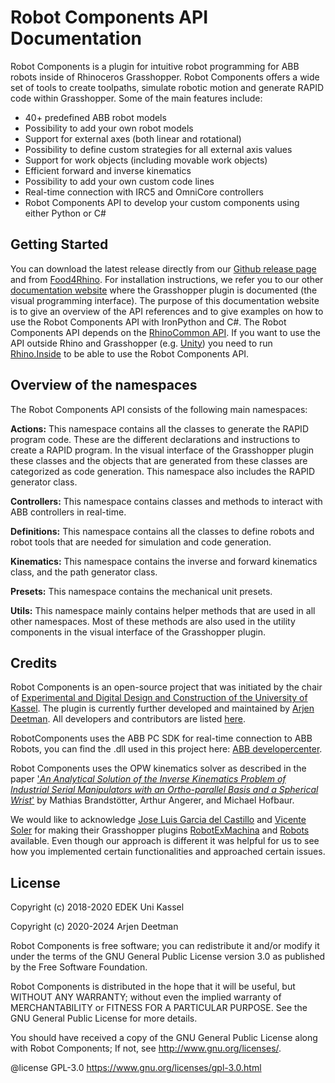 # **Robot Components API Documentation**

Robot Components is a plugin for intuitive robot programming for ABB robots inside of Rhinoceros Grasshopper. Robot Components offers a wide set of tools to create toolpaths, simulate robotic motion and generate RAPID code within Grasshopper. Some of the main features include:

- 40+ predefined ABB robot models
- Possibility to add your own robot models
- Support for external axes (both linear and rotational)
- Possibility to define custom strategies for all external axis values
- Support for work objects (including movable work objects)
- Efficient forward and inverse kinematics
- Possibility to add your own custom code lines
- Real-time connection with IRC5 and OmniCore controllers
- Robot Components API to develop your custom components using either Python or C#

## **Getting Started**
You can download the latest release directly from our [Github release page](https://github.com/RobotComponents/RobotComponents/releases) and from [Food4Rhino](https://www.food4rhino.com/app/robot-components). For installation instructions, we refer you to our other [documentation website](https://robotcomponents.github.io/RobotComponents-Documentation/) where the Grasshopper plugin is documented (the visual programming interface). The purpose of this documentation website is to give an overview of the API references and to give examples on how to use the Robot Components API with IronPython and C#. The Robot Components API depends on the [RhinoCommon API](https://developer.rhino3d.com/api/RhinoCommon/html/R_Project_RhinoCommon.htm). If you want to use the API outside Rhino and Grasshopper (e.g. [Unity](https://unity.com/)) you need to run [Rhino.Inside](https://www.rhino3d.com/features/rhino-inside/) to be able to use the Robot Components API.

## **Overview of the namespaces**

The Robot Components API consists of the following main namespaces:

**Actions:** This namespace contains all the classes to generate the RAPID program code. These are the different declarations and instructions to create a RAPID program. In the visual interface of the Grasshopper plugin these classes and the objects that are generated from these classes are categorized as code generation. This namespace also includes the RAPID generator class. 

**Controllers:** This namespace contains classes and methods to interact with ABB controllers in real-time. 

**Definitions:** This namespace contains all the classes to define robots and robot tools that are needed for simulation and code generation.

**Kinematics:** This namespace contains the inverse and forward kinematics class, and the path generator class. 

**Presets:** This namespace contains the mechanical unit presets.

**Utils:** This namespace mainly contains helper methods that are used in all other namespaces. Most of these methods are also used in the utility components in the visual interface of the Grasshopper plugin. 

## **Credits**

Robot Components is an open-source project that was initiated by the chair of [Experimental and Digital Design and Construction of the University of Kassel](https://www.uni-kassel.de/fb06/institute/architektur/fachgebiete/experimentelles-und-digitales-entwerfen-und-konstruieren/home). The plugin is currently further developed and maintained by [Arjen Deetman](http://www.arjendeetman.nl). All developers and contributors are listed [here](https://github.com/RobotComponents/RobotComponents/blob/master/AUTHORS.md).

RobotComponents uses the ABB PC SDK for real-time connection to ABB Robots, you can find the .dll used in this project here: [ABB developercenter](http://developercenter.robotstudio.com/landing). 

Robot Components uses the OPW kinematics solver as described in the paper ['_An Analytical Solution of the Inverse Kinematics Problem of Industrial Serial Manipulators with an Ortho-parallel Basis and a Spherical Wrist_'](https://www.researchgate.net/publication/264212870_An_Analytical_Solution_of_the_Inverse_Kinematics_Problem_of_Industrial_Serial_Manipulators_with_an_Ortho-parallel_Basis_and_a_Spherical_Wrist) by Mathias Brandstötter, Arthur Angerer, and Michael Hofbaur.

We would like to acknowledge [Jose Luis Garcia del Castillo](https://github.com/garciadelcastillo) and [Vicente Soler](https://github.com/visose) for making their Grasshopper plugins [RobotExMachina](https://github.com/RobotExMachina) and [Robots](https://github.com/visose/Robots) available. Even though our approach is different it was helpful for us to see how you implemented certain functionalities and approached certain issues. 

## **License**

Copyright (c) 2018-2020 EDEK Uni Kassel

Copyright (c) 2020-2024 Arjen Deetman

Robot Components is free software; you can redistribute it and/or modify it under the terms of the GNU General Public License version 3.0 as published by the Free Software Foundation. 

Robot Components is distributed in the hope that it will be useful, but WITHOUT ANY WARRANTY; without even the implied warranty of MERCHANTABILITY or FITNESS FOR A PARTICULAR PURPOSE. See the GNU General Public License for more details.

You should have received a copy of the GNU General Public License along with Robot Components; If not, see <http://www.gnu.org/licenses/>.

@license GPL-3.0 <https://www.gnu.org/licenses/gpl-3.0.html>

